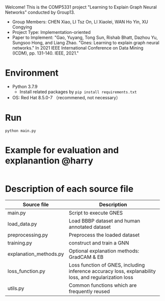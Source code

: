 Welcome! This is the COMP5331 project "Learning to Explain Graph Neural Networks" conducted by Group13.  

* Group Members: CHEN Xiao, LI Tsz On, LI Xiaolei, WAN Ho Yin, XU Congying
* Project Type: Implementation-oriented
* Paper to Implement:
"Gao, Yuyang, Tong Sun, Rishab Bhatt, Dazhou Yu, Sungsoo Hong, and Liang Zhao. "Gnes: Learning to explain graph neural networks." In 2021 IEEE International Conference on Data Mining (ICDM), pp. 131-140. IEEE, 2021."



# Environment 
* Python 3.7.9
    * Install related packages by `pip install requirements.txt`
* OS: Red Hat 8.5.0-7 （recommened, not necessary）

# Run
```
python main.py
```

# Example for evaluation and explanantion @harry
```
```

# Description of each source file
| Source file | Description |
| --- | ----------- |
| main.py | Script to execute GNES |
| load_data.py | Load BBBP dataset and human annotated dataset |
| preprocessing.py | Preprocess the loaded dataset |
| training.py | construct and train a GNN |
| explanation_methods.py | Optional explanation methods: GradCAM & EB |
| loss_function.py | Loss function of GNES, including inference accuracy loss, explanability loss, and regularization loss |
| utils.py | Common functions which are frequently reused|
